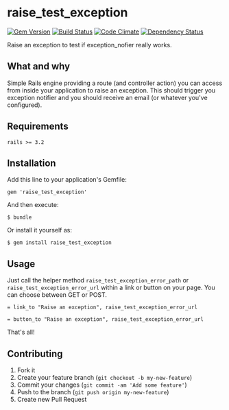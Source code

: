 # raise_test_exception

[![Gem Version](https://badge.fury.io/rb/raise_test_exception.png)](http://badge.fury.io/rb/raise_test_exception)
[![Build Status](https://travis-ci.org/marcusg/raise_test_exception.png?branch=master)](https://travis-ci.org/marcusg/raise_test_exception)
[![Code Climate](https://codeclimate.com/github/marcusg/raise_test_exception.png)](https://codeclimate.com/github/marcusg/raise_test_exception)
[![Dependency Status](https://gemnasium.com/marcusg/raise_test_exception.png)](https://gemnasium.com/marcusg/raise_test_exception)

Raise an exception to test if exception_nofier really works.

## What and why

Simple Rails engine providing a route (and controller action) you can access from inside your application to raise an exception. 
This should trigger you exception notifier and you should receive an email (or whatever you've configured). 

## Requirements

```rails >= 3.2```

## Installation

Add this line to your application's Gemfile:

    gem 'raise_test_exception'

And then execute:

    $ bundle

Or install it yourself as:

    $ gem install raise_test_exception

## Usage

Just call the helper method ```raise_test_exception_error_path``` or ```raise_test_exception_error_url``` within a link or button on your page. 
You can choose between GET or POST. 

    = link_to "Raise an exception", raise_test_exception_error_url

    = button_to "Raise an exception", raise_test_exception_error_url

That's all!

## Contributing

1. Fork it
2. Create your feature branch (`git checkout -b my-new-feature`)
3. Commit your changes (`git commit -am 'Add some feature'`)
4. Push to the branch (`git push origin my-new-feature`)
5. Create new Pull Request
